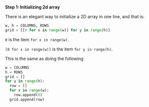 <!--title={Initialize 2D array}-->

<!--badges={Python:33}-->

<!--concepts={2D Lists,Indexing 2D Lists}-->

**Step 1: Initializing 2d array**

There is an elegant way to initialize a 2D array in one line, and that is:

```python
w, h = COLUMNS, ROWS
grid = [[0 for x in range(w)] for y in range(h)] 
```

`0` is the item `for x in range(w)`.

`[0 for x in range(w)]` is the item `for y in range(h)`.

This is the same as doing the following

```python
w = COLUMNS
h = ROWS
grid = []
for y in range(h):
  row = []
  for x in range(w):
    row.append(0)
  grid.append(row)
```

